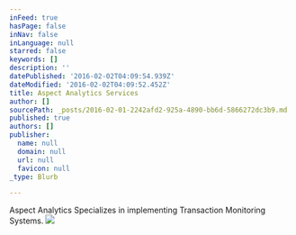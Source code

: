 ```yaml
---
inFeed: true
hasPage: false
inNav: false
inLanguage: null
starred: false
keywords: []
description: ''
datePublished: '2016-02-02T04:09:54.939Z'
dateModified: '2016-02-02T04:09:52.452Z'
title: Aspect Analytics Services
author: []
sourcePath: _posts/2016-02-01-2242afd2-925a-4890-bb6d-5866272dc3b9.md
published: true
authors: []
publisher:
  name: null
  domain: null
  url: null
  favicon: null
_type: Blurb

---
```

Aspect Analytics Specializes in implementing Transaction Monitoring Systems.
![](https://the-grid-user-content.s3-us-west-2.amazonaws.com/77d05bb5-f286-4815-8d47-d3e9150193e8.png)